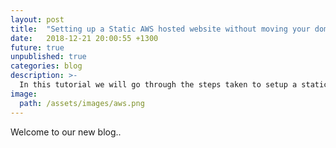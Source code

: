 ```yaml
---
layout: post
title:  "Setting up a Static AWS hosted website without moving your domain to Route53"
date:   2018-12-21 20:00:55 +1300
future: true
unpublished: true
categories: blog
description: >-
  In this tutorial we will go through the steps taken to setup a static Jekyll website hosted on AWS S3/CloudFront/Route53/SSL without migrating your domain to Route53.
image:
  path: /assets/images/aws.png
---
```

Welcome to our new blog..